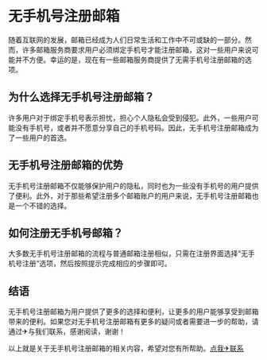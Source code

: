 # 无手机号注册邮箱

随着互联网的发展，邮箱已经成为人们日常生活和工作中不可或缺的一部分。然而，许多邮箱服务商要求用户必须绑定手机号才能注册邮箱，这对一些用户来说可能并不方便。幸运的是，现在有一些邮箱服务商提供了无需手机号注册邮箱的选项。

## 为什么选择无手机号注册邮箱？

许多用户对于绑定手机号表示担忧，担心个人隐私会受到侵犯。此外，一些用户可能没有手机号，或者并不愿意分享自己的手机号码。因此，无手机号注册邮箱成为了一些用户的首选。

## 无手机号注册邮箱的优势

无手机号注册邮箱不仅能够保护用户的隐私，同时也为一些没有手机号的用户提供了便利。此外，对于那些希望注册多个邮箱账户的用户来说，无手机号注册邮箱也是一个不错的选择。

## 如何注册无手机号邮箱？

大多数无手机号注册邮箱的流程与普通邮箱注册相似，只需在注册界面选择“无手机号注册”选项，然后按照提示完成相应的步骤即可。

## 结语

无手机号注册邮箱为用户提供了更多的选择和便利，让更多的用户能够享受到邮箱带来的便利。如果您对无手机号注册邮箱有更多的疑问或者需要进一步的帮助，请通过✈与我们联系，感谢阅读，谢谢！

以上就是关于无手机号注册邮箱的相关内容，希望对您有所帮助。[点我✈联系](https://ads.k02.cc)